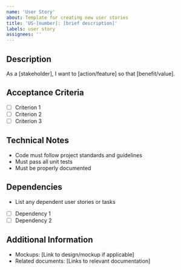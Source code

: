 ```yaml
---
name: 'User Story'
about: Template for creating new user stories
title: 'US-[number]: [brief description]'
labels: user story
assignees: ''
---
```


## Description
As a [stakeholder], I want to [action/feature] so that [benefit/value].

## Acceptance Criteria
- [ ] Criterion 1
- [ ] Criterion 2
- [ ] Criterion 3

## Technical Notes
- Code must follow project standards and guidelines
- Must pass all unit tests
- Must be properly documented

## Dependencies
- List any dependent user stories or tasks
- [ ] Dependency 1
- [ ] Dependency 2

## Additional Information
- Mockups: [Link to design/mockup if applicable]
- Related documents: [Links to relevant documentation]
